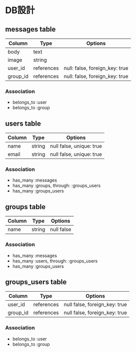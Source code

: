 # DB設計

## messages table

| Column   | Type       | Options                        |
| -------- | ---------- | ------------------------------ |
| body     | text       |
| image    | string     |
| user_id  | references | null: false, foreign_key: true |
| group_id | references | null: false, foreign_key: true |

### Association

- belongs_to :user
- belongs_to :group

## users table

| Column | Type   | Options                  |
| ------ | ------ | ------------------------ |
| name   | string | null false, unique: true |
| email  | string | null false, unique: true |

### Association

- has_many :messages
- has_many :groups, through: :groups_users
- has_many :groups_users

## groups table

| Column | Type   | Options    |
| ------ | ------ | ---------- |
| name   | string | null false |

### Association

- has_many :messages
- has_many :users, through: :groups_users
- has_many :groups_users

## groups_users table

| Column   | Type       | Options                       |
| -------- | ---------- | ----------------------------- |
| user_id  | references | null false, foreign_key: true |
| group_id | references | null false, foreign_key: true |

### Association

- belongs_to :user
- belongs_to :group
